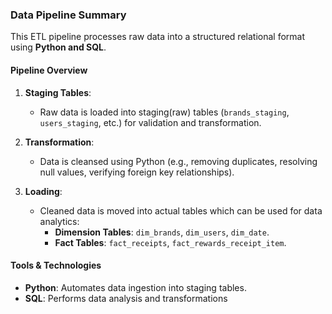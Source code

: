 ### Data Pipeline Summary  

This ETL pipeline processes raw data into a structured relational format using **Python and SQL**.  

#### **Pipeline Overview**  
1. **Staging Tables**:  
   - Raw data is loaded into staging(raw) tables (`brands_staging`, `users_staging`, etc.) for validation and transformation.  

2. **Transformation**:  
   - Data is cleansed using Python (e.g., removing duplicates, resolving null values, verifying foreign key relationships).  

3. **Loading**:  
   - Cleaned data is moved into actual tables which can be used for data analytics:  
     - **Dimension Tables**: `dim_brands`, `dim_users`, `dim_date`.  
     - **Fact Tables**: `fact_receipts`, `fact_rewards_receipt_item`.  

#### **Tools & Technologies**  
- **Python**: Automates data ingestion into staging tables.  
- **SQL**: Performs data analysis and transformations